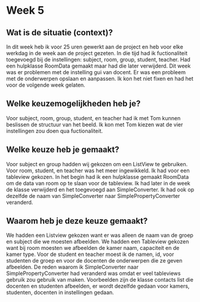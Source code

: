 # Week 5

##	Wat is de situatie (context)?

In dit week heb ik voor 25 uren gewerkt aan de project en heb voor elke werkdag in de week aan de project gezeten. In die tijd had ik fuctionaliteit toegevoegd bij de instellingen: subject, room, group, student, teacher. Had een hulpklasse RoomData gemaakt maar had die later verwijderd. Dit week was er problemen met de instelling gui van docent. Er was een probleem met de onderwerpen opslaan en aanpassen. Ik kon het niet fixen en had het voor de volgende week gelaten.

##	Welke keuzemogelijkheden heb je?

Voor subject, room, group, student, en teacher had ik met Tom kunnen beslissen de structuur van het beeld. Ik kon met Tom kiezen wat de vier instellingen zou doen qua fuctionaliteit. 

##	Welke keuze heb je gemaakt?

Voor subject en group hadden wij gekozen om een ListView te gebruiken. Voor room, student, en teacher was het meer ingewikkeld. Ik had voor een tableview gekozen. In het begin had ik een hulpklasse gemaakt RoomData om de data van room op te slaan voor de tableview. Ik had later in de week de klasse verwijderd en het toegevoegd aan SimpleConverter. Ik had ook op dezelfde de naam van SimpleConverter naar SimplePropertyConverter veranderd.  

##	Waarom heb je deze keuze gemaakt?

We hadden een Listview gekozen want er was alleen de naam van de groep en subject die we moesten afbeelden. 
We hadden een Tableview gekozen want bij room moesten we afbeelden de kamer naam, capaciteit en de kamer type. Voor de student en teacher moest ik de namen, id, voor studenten de groep en voor de docenten de onderwerpen die ze geven afbeelden. 
De reden waarom ik SimpleConverter naar SimplePropertyConverter had veranderd was omdat er veel tableviews gebruik zou gebruik van maken. Voorbeelden zijn de klasse contacts list die docenten en studenten afbeelden, er wordt dezelfde gedaan voor kamers, studenten, docenten in instellingen gedaan.